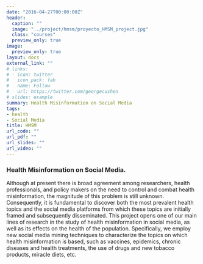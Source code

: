 ```yaml
---
date: "2016-04-27T00:00:00Z"
header:
  caption: ""
  image: "../project/hmsm/proyecto_HMSM_project.jpg"
  class: "courses"
  preview_only: true
image:
  preview_only: true
layout: docs
external_link: ""
# links:
# - icon: twitter
#   icon_pack: fab
#   name: Follow
#   url: https://twitter.com/georgecushen
# slides: example
summary: Health Misinformation on Social Media
tags:
- health
- Social Media
title: HMSM
url_code: ""
url_pdf: ""
url_slides: ""
url_video: ""
---
```


### Health Misinformation on Social Media.

Although at present there is broad agreement among researchers, health professionals, and policy makers on the need to control and combat health misinformation, the magnitude of this problem is still unknown. Consequently, it is fundamental to discover both the most prevalent health topics and the social media platforms from which these topics are initially framed and subsequently disseminated. This project opens one of our main lines of research in the study of health misinformation in social media, as well as its effects on the health of the population. Specifically, we employ new social media mining techniques to characterize the topics on which health misinformation is based, such as vaccines, epidemics, chronic diseases and health treatments, the use of drugs and new tobacco products, miracle diets, etc.

